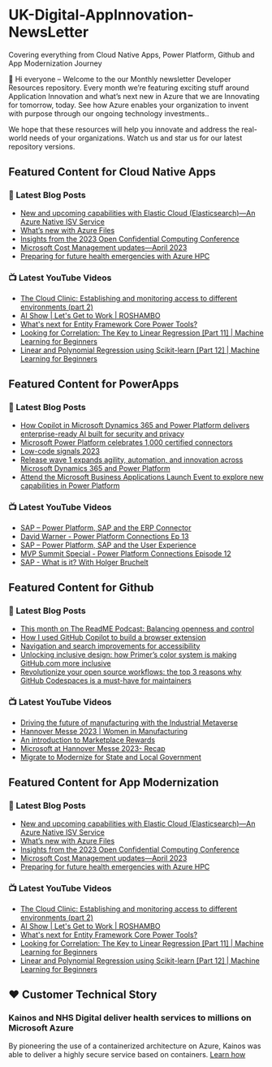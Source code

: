 # UK-Digital-AppInnovation-NewsLetter

Covering everything from Cloud Native Apps, Power Platform, Github and App Modernization Journey

👋 Hi everyone – Welcome to the our Monthly newsletter Developer Resources repository. Every month we’re featuring exciting stuff around Application Innovation and what’s next new in Azure that we are Innovating for tomorrow, today. See how Azure enables your organization to invent with purpose through our ongoing technology investments..


We hope that these resources will help you innovate and address the real-world needs of your organizations. Watch us and star us for our latest repository versions.

## Featured Content for Cloud Native Apps


### 📝 Latest Blog Posts

    
<!-- BLOGCNA:START -->
- [New and upcoming capabilities with Elastic Cloud (Elasticsearch)—An Azure Native ISV Service](https://azure.microsoft.com/blog/new-and-upcoming-capabilities-with-elastic-cloud-elasticsearch-an-azure-native-isv-service/)
- [What’s new with Azure Files](https://azure.microsoft.com/blog/what-s-new-with-azure-files/)
- [Insights from the 2023 Open Confidential Computing Conference](https://azure.microsoft.com/blog/insights-from-the-2023-open-confidential-computing-conference/)
- [Microsoft Cost Management updates—April 2023](https://azure.microsoft.com/blog/microsoft-cost-management-updates-april-2023/)
- [Preparing for future health emergencies with Azure HPC ](https://azure.microsoft.com/blog/preparing-for-future-health-emergencies-with-azure-hpc/)
<!-- BLOGCNA:END -->

### 📺 Latest YouTube Videos

 
<!-- YOUTUBECNA:START -->
- [The Cloud Clinic: Establishing and monitoring access to different environments &lpar;part 2&rpar;](https://www.youtube.com/watch?v=8DckLrOulzA)
- [AI Show | Let&#39;s Get to Work | ROSHAMBO](https://www.youtube.com/watch?v=K8XptMa4afs)
- [What&#39;s next for Entity Framework Core Power Tools?](https://www.youtube.com/watch?v=ySPQJ8Yf7m0)
- [Looking for Correlation: The Key to Linear Regression [Part 11] | Machine Learning for Beginners](https://www.youtube.com/watch?v=uoRq-lW2eQo)
- [Linear and Polynomial Regression using Scikit-learn [Part 12] | Machine Learning for Beginners](https://www.youtube.com/watch?v=e4c_UP2fSjg)
<!-- YOUTUBECNA:END -->

##  Featured Content for PowerApps
### 📝 Latest Blog Posts
<!-- BLOGPOWER:START -->
- [How Copilot in Microsoft Dynamics 365 and Power Platform delivers enterprise-ready AI built for security and privacy](https://cloudblogs.microsoft.com/dynamics365/bdm/2023/05/12/how-copilot-in-microsoft-dynamics-365-and-power-platform-delivers-enterprise-ready-ai-built-for-security-and-privacy/)
- [Microsoft Power Platform celebrates 1,000 certified connectors](https://cloudblogs.microsoft.com/powerplatform/2023/05/11/microsoft-power-platform-celebrates-1000-certified-connectors/)
- [Low-code signals 2023](https://cloudblogs.microsoft.com/powerplatform/2023/04/13/low-code-signals-2023/)
- [Release wave 1 expands agility, automation, and innovation across Microsoft Dynamics 365 and Power Platform](https://cloudblogs.microsoft.com/dynamics365/bdm/2023/04/04/release-wave-1-expands-agility-automation-and-innovation-across-microsoft-dynamics-365-and-power-platform/)
- [Attend the Microsoft Business Applications Launch Event to explore new capabilities in Power Platform](https://cloudblogs.microsoft.com/powerplatform/2023/03/22/attend-the-microsoft-business-applications-launch-event-to-explore-new-capabilities-in-power-platform/)
<!-- BLOGPOWER:END -->
 ### 📺 Latest YouTube Videos
    
<!-- YOUTUBEPOWER:START -->
- [SAP – Power Platform, SAP and the ERP Connector](https://www.youtube.com/watch?v=kBZWRrJ4lvg)
- [David Warner - Power Platform Connections  Ep 13](https://www.youtube.com/watch?v=Gn1mP04t1SY)
- [SAP – Power Platform, SAP and the User Experience](https://www.youtube.com/watch?v=E4xb5wWpdgg)
- [MVP Summit Special - Power Platform Connections Episode 12](https://www.youtube.com/watch?v=PnR0L0VMhlc)
- [SAP - What is it? With Holger Bruchelt](https://www.youtube.com/watch?v=k_bi5411Bzk)
<!-- YOUTUBEPOWER:END -->

##  Featured Content for Github
### 📝 Latest Blog Posts
<!-- BLOGGITHUB:START -->
- [This month on The ReadME Podcast: Balancing openness and control](https://github.blog/2023-05-12-this-month-on-the-readme-podcast-balancing-openness-and-control/)
- [How I used GitHub Copilot to build a browser extension](https://github.blog/2023-05-12-how-i-used-github-copilot-to-build-a-browser-extension/)
- [Navigation and search improvements for accessibility](https://github.blog/2023-05-11-navigation-and-search-improvements-for-accessibility/)
- [Unlocking inclusive design: how Primer&#8217;s color system is making GitHub.com more inclusive](https://github.blog/2023-05-11-unlocking-inclusive-design-how-primers-color-system-is-making-github-com-more-inclusive/)
- [Revolutionize your open source workflows: the top 3 reasons why GitHub Codespaces is a must-have for maintainers](https://github.blog/2023-05-10-revolutionize-your-open-source-workflows-the-top-3-reasons-why-github-codespaces-is-a-must-have-for-maintainers/)
<!-- BLOGGITHUB:END -->
### 📺 Latest YouTube Videos
<!-- YOUTUBEGITHUB:START -->
- [Driving the future of manufacturing with the Industrial Metaverse](https://www.youtube.com/watch?v=nEGT88PquUI)
- [Hannover Messe 2023 | Women in Manufacturing](https://www.youtube.com/watch?v=N3_RWDt0-sI)
- [An introduction to Marketplace Rewards](https://www.youtube.com/watch?v=6vCuMi2iE4A)
- [Microsoft at Hannover Messe 2023- Recap](https://www.youtube.com/watch?v=puuPhj9N9_w)
- [Migrate to Modernize for State and Local Government](https://www.youtube.com/watch?v=gb9Vi0KhpLo)
<!-- YOUTUBEGITHUB:END -->
##  Featured Content for App Modernization
### 📝 Latest Blog Posts
<!-- BLOGAPPMOD:START -->
- [New and upcoming capabilities with Elastic Cloud (Elasticsearch)—An Azure Native ISV Service](https://azure.microsoft.com/blog/new-and-upcoming-capabilities-with-elastic-cloud-elasticsearch-an-azure-native-isv-service/)
- [What’s new with Azure Files](https://azure.microsoft.com/blog/what-s-new-with-azure-files/)
- [Insights from the 2023 Open Confidential Computing Conference](https://azure.microsoft.com/blog/insights-from-the-2023-open-confidential-computing-conference/)
- [Microsoft Cost Management updates—April 2023](https://azure.microsoft.com/blog/microsoft-cost-management-updates-april-2023/)
- [Preparing for future health emergencies with Azure HPC ](https://azure.microsoft.com/blog/preparing-for-future-health-emergencies-with-azure-hpc/)
<!-- BLOGAPPMOD:END -->
### 📺 Latest YouTube Videos
<!-- YOUTUBEAPPMOD:START -->
- [The Cloud Clinic: Establishing and monitoring access to different environments &lpar;part 2&rpar;](https://www.youtube.com/watch?v=8DckLrOulzA)
- [AI Show | Let&#39;s Get to Work | ROSHAMBO](https://www.youtube.com/watch?v=K8XptMa4afs)
- [What&#39;s next for Entity Framework Core Power Tools?](https://www.youtube.com/watch?v=ySPQJ8Yf7m0)
- [Looking for Correlation: The Key to Linear Regression [Part 11] | Machine Learning for Beginners](https://www.youtube.com/watch?v=uoRq-lW2eQo)
- [Linear and Polynomial Regression using Scikit-learn [Part 12] | Machine Learning for Beginners](https://www.youtube.com/watch?v=e4c_UP2fSjg)
<!-- YOUTUBEAPPMOD:END -->


## ♥️ Customer Technical Story 

### Kainos and NHS Digital deliver health services to millions on Microsoft Azure

By pioneering the use of a containerized architecture on Azure, Kainos was able to deliver a highly secure service based on containers. [Learn how](https://customers.microsoft.com/en-us/story/1368348549535774520-kainos-and-nhs-digital-deliver-health-services-to-millions-on-microsoft-azure)

